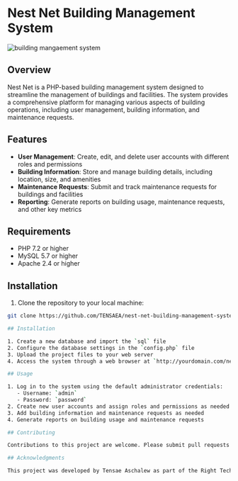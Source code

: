 # Nest Net Building Management System

![building mangaement system](https://github.com/user-attachments/assets/24886144-7e8e-4d00-b7d7-d356515b88a3)


## Overview

Nest Net is a PHP-based building management system designed to streamline the management of buildings and facilities. The system provides a comprehensive platform for managing various aspects of building operations, including user management, building information, and maintenance requests.

## Features

- **User Management**: Create, edit, and delete user accounts with different roles and permissions
- **Building Information**: Store and manage building details, including location, size, and amenities
- **Maintenance Requests**: Submit and track maintenance requests for buildings and facilities
- **Reporting**: Generate reports on building usage, maintenance requests, and other key metrics

## Requirements

- PHP 7.2 or higher
- MySQL 5.7 or higher
- Apache 2.4 or higher

## Installation

1. Clone the repository to your local machine:
```bash
git clone https://github.com/TENSAEA/nest-net-building-management-system.git

## Installation

1. Create a new database and import the `sql` file
2. Configure the database settings in the `config.php` file
3. Upload the project files to your web server
4. Access the system through a web browser at `http://yourdomain.com/nest-net-bms`

## Usage

1. Log in to the system using the default administrator credentials:
   - Username: `admin`
   - Password: `password`
2. Create new user accounts and assign roles and permissions as needed
3. Add building information and maintenance requests as needed
4. Generate reports on building usage and maintenance requests

## Contributing

Contributions to this project are welcome. Please submit pull requests to the `master` branch.

## Acknowledgments

This project was developed by Tensae Aschalew as part of the Right Tech team.
